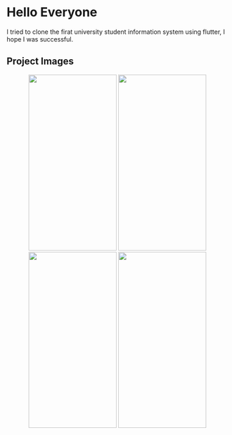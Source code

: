 # Hello Everyone

I tried to clone the firat university student information system using flutter, I hope I was successful.

## Project Images
<p align= "middle"/>
<img src= "https://user-images.githubusercontent.com/65537086/186428376-38c98cff-7902-467a-bd7f-e2ef444f917f.png" width="200" height= "400"/>

<img src= "https://user-images.githubusercontent.com/65537086/186428486-7e4e98f8-76c3-4a1a-907e-5f067699dbce.png" width="200" height= "400"/>

<img src= "https://user-images.githubusercontent.com/65537086/186428515-9d1bf206-1729-4d3f-a93a-9f9df372aa5c.png" width="200" height= "400"/>

<img src= "https://user-images.githubusercontent.com/65537086/186428562-a796fed7-c938-425e-845e-610c7e1e634b.png" width="200" height= "400"/>

